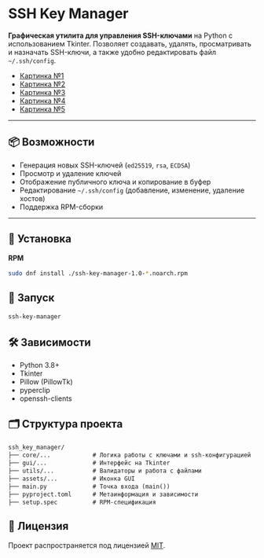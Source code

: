 # SSH Key Manager

**Графическая утилита для управления SSH-ключами** на Python с использованием Tkinter. Позволяет создавать, удалять, просматривать и назначать SSH-ключи, а также удобно редактировать файл `~/.ssh/config`.

- [Картинка №1](<img src="screenshots/1.png" height="400" alt="Screenshot"/>)
- [Картинка №2](<img src="screenshots/2.png" height="400" alt="Screenshot"/>)
- [Картинка №3](<img src="screenshots/3.png" height="400" alt="Screenshot"/>)
- [Картинка №4](<img src="screenshots/4.png" height="400" alt="Screenshot"/>)
- [Картинка №5](<img src="screenshots/5.png" height="400" alt="Screenshot"/>)

---

## 📦 Возможности

- Генерация новых SSH-ключей (`ed25519`, `rsa`, `ECDSA`)
- Просмотр и удаление ключей
- Отображение публичного ключа и копирование в буфер
- Редактирование `~/.ssh/config` (добавление, изменение, удаление хостов)
- Поддержка RPM-сборки

---

## 🧱 Установка

**RPM**

```bash
sudo dnf install ./ssh-key-manager-1.0-*.noarch.rpm
```

## 🚀 Запуск

```bash
ssh-key-manager
```

## 🛠️ Зависимости

- Python 3.8+
- Tkinter
- Pillow (PillowTk)
- pyperclip
- openssh-clients

## 🗂️ Структура проекта

```
ssh_key_manager/
├── core/...            # Логика работы с ключами и ssh-конфигурацией
├── gui/...             # Интерфейс на Tkinter
├── utils/...           # Валидаторы и работа с файлами
├── assets/...          # Иконка GUI
├── main.py             # Точка входа (main())
├── pyproject.toml      # Метаинформация и зависимости
├── setup.spec          # RPM-спецификация
```

## 📜 Лицензия
Проект распространяется под лицензией [MIT](https://github.com/threenet3/ssh_key_manager/tree/main?tab=License-1-ov-file).
